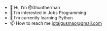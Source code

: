 - 👋 Hi, I’m @Ghuntherman
- 👀 I’m interested in Jobs Programming
- 🌱 I’m currently learning Python
- 📫 How to reach me jotajgusmao@gmail.com
<!---
Ghuntherman/Ghuntherman is a ✨ special ✨ repository because its `README.md` (this file) appears on your GitHub profile.
You can click the Preview link to take a look at your changes.
--->
